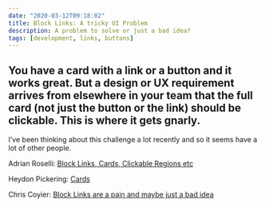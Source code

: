 ```yaml
---
date: "2020-03-12T09:18:02"
title: Block Links: A tricky UI Problem
description: A problem to solve or just a bad idea?
tags: [development, links, buttons]
---
```

You have a card with a link or a button and it works great. But a design or UX requirement arrives from elsewhere in your team that the full card (not just the button or the link) should be clickable.  This is where it gets gnarly.
---

I’ve been thinking about this challenge a lot recently and so it seems have a lot of other people.

Adrian Roselli: 
[Block Links, Cards, Clickable Regions etc](https://adrianroselli.com/2020/02/block-links-cards-clickable-regions-etc.html)

Heydon Pickering: 
[Cards](https://inclusive-components.design/cards/)

Chris Coyier: 
[Block Links are a pain and maybe just a bad idea](https://css-tricks.com/block-links-are-a-pain-and-maybe-just-a-bad-idea/)

